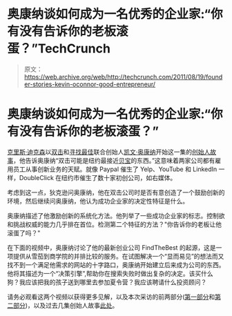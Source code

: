 # 奥康纳谈如何成为一名优秀的企业家:“你有没有告诉你的老板滚蛋？”TechCrunch

> 原文：<https://web.archive.org/web/http://techcrunch.com/2011/08/19/founder-stories-kevin-oconnor-good-entrepreneur/>

# 奥康纳谈如何成为一名优秀的企业家:“你有没有告诉你的老板滚蛋？”

[克里斯·迪克森](https://web.archive.org/web/20230203101202/http://www.crunchbase.com/person/chris-dixon)以[双击](https://web.archive.org/web/20230203101202/http://www.crunchbase.com/company/doubleclick)和[寻找最佳](https://web.archive.org/web/20230203101202/http://www.crunchbase.com/company/findthebest)联合创始人[凯文·奥康纳](https://web.archive.org/web/20230203101202/http://www.crunchbase.com/person/kevin-oconner)开始这一集的[创始人故事](https://web.archive.org/web/20230203101202/http://www.techcrunch.tv/show/founder-stories)，他告诉奥康纳“双击可能是纽约最接近[贝宝](https://web.archive.org/web/20230203101202/http://www.crunchbase.com/company/paypal)的东西。”这意味着两家公司都有雇用员工从事创新业务的天赋。就像 Paypal 催生了 Yelp、YouTube 和 LinkedIn 一样，DoubleClick 在纽约市催生了数十家初创公司，如右媒体。

考虑到这一点，狄克逊问奥康纳，他在双击公司时是否有意创造了一个鼓励创新的环境，然后继续问奥康纳，他认为成功企业家的决定性特征是什么。

奥康纳描述了他激励创新的系统化方法。他列举了一些成功企业家的标志。控制欲和挑战权威的能力几乎排在首位。检测第二个特征的方法？"你告诉你的老板让他滚蛋了吗？"

在下面的视频中，奥康纳讨论了他的最新创业公司 FindTheBest 的起源，这是一项提供从雪茄到商学院的并排比较的服务。在试图解决一个“显而易见”的想法而又找不到一个满足他需求的网站的十字路口，奥康纳开始建立后来成为公司的东西。他将其描述为一个“决策引擎”,帮助你在搜索失败时做出复杂的决定。该买什么狗？我应该把我的孩子送到哪里去参加夏令营？我应该聘请什么投资顾问？

请务必观看这两个视频以获得更多见解，以及本次采访的前两部分([第一部分](https://web.archive.org/web/20230203101202/https://techcrunch.com/2011/08/17/founder-stories-kevin-oconnor-start-business/)和[第二部分](https://web.archive.org/web/20230203101202/https://techcrunch.com/2011/08/18/founder-stories-oconnor-netscape/))，以及过去几集创始人故事[此处](https://web.archive.org/web/20230203101202/http://www.techcrunch.tv/show/founder-stories)。